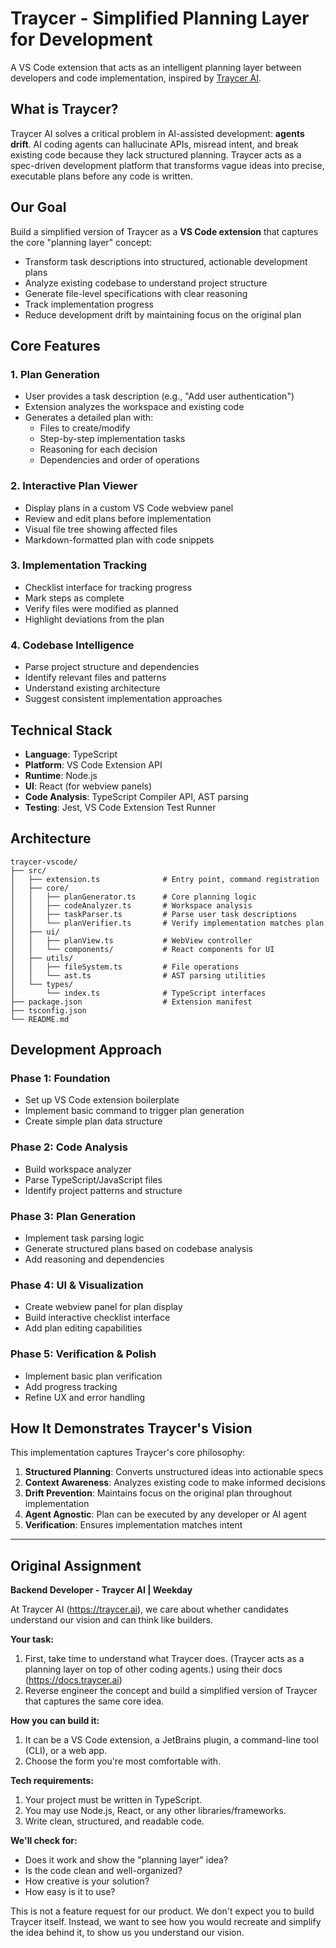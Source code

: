# Traycer - Simplified Planning Layer for Development

A VS Code extension that acts as an intelligent planning layer between developers and code implementation, inspired by [Traycer AI](https://traycer.ai).

## What is Traycer?

Traycer AI solves a critical problem in AI-assisted development: **agents drift**. AI coding agents can hallucinate APIs, misread intent, and break existing code because they lack structured planning. Traycer acts as a spec-driven development platform that transforms vague ideas into precise, executable plans before any code is written.

## Our Goal

Build a simplified version of Traycer as a **VS Code extension** that captures the core "planning layer" concept:

- Transform task descriptions into structured, actionable development plans
- Analyze existing codebase to understand project structure
- Generate file-level specifications with clear reasoning
- Track implementation progress
- Reduce development drift by maintaining focus on the original plan

## Core Features

### 1. Plan Generation
- User provides a task description (e.g., "Add user authentication")
- Extension analyzes the workspace and existing code
- Generates a detailed plan with:
  - Files to create/modify
  - Step-by-step implementation tasks
  - Reasoning for each decision
  - Dependencies and order of operations

### 2. Interactive Plan Viewer
- Display plans in a custom VS Code webview panel
- Review and edit plans before implementation
- Visual file tree showing affected files
- Markdown-formatted plan with code snippets

### 3. Implementation Tracking
- Checklist interface for tracking progress
- Mark steps as complete
- Verify files were modified as planned
- Highlight deviations from the plan

### 4. Codebase Intelligence
- Parse project structure and dependencies
- Identify relevant files and patterns
- Understand existing architecture
- Suggest consistent implementation approaches

## Technical Stack

- **Language**: TypeScript
- **Platform**: VS Code Extension API
- **Runtime**: Node.js
- **UI**: React (for webview panels)
- **Code Analysis**: TypeScript Compiler API, AST parsing
- **Testing**: Jest, VS Code Extension Test Runner

## Architecture

```
traycer-vscode/
├── src/
│   ├── extension.ts              # Entry point, command registration
│   ├── core/
│   │   ├── planGenerator.ts      # Core planning logic
│   │   ├── codeAnalyzer.ts       # Workspace analysis
│   │   ├── taskParser.ts         # Parse user task descriptions
│   │   └── planVerifier.ts       # Verify implementation matches plan
│   ├── ui/
│   │   ├── planView.ts           # WebView controller
│   │   └── components/           # React components for UI
│   ├── utils/
│   │   ├── fileSystem.ts         # File operations
│   │   └── ast.ts                # AST parsing utilities
│   └── types/
│       └── index.ts              # TypeScript interfaces
├── package.json                  # Extension manifest
├── tsconfig.json
└── README.md
```

## Development Approach

### Phase 1: Foundation
- Set up VS Code extension boilerplate
- Implement basic command to trigger plan generation
- Create simple plan data structure

### Phase 2: Code Analysis
- Build workspace analyzer
- Parse TypeScript/JavaScript files
- Identify project patterns and structure

### Phase 3: Plan Generation
- Implement task parsing logic
- Generate structured plans based on codebase analysis
- Add reasoning and dependencies

### Phase 4: UI & Visualization
- Create webview panel for plan display
- Build interactive checklist interface
- Add plan editing capabilities

### Phase 5: Verification & Polish
- Implement basic plan verification
- Add progress tracking
- Refine UX and error handling

## How It Demonstrates Traycer's Vision

This implementation captures Traycer's core philosophy:

1. **Structured Planning**: Converts unstructured ideas into actionable specs
2. **Context Awareness**: Analyzes existing code to make informed decisions
3. **Drift Prevention**: Maintains focus on the original plan throughout implementation
4. **Agent Agnostic**: Plan can be executed by any developer or AI agent
5. **Verification**: Ensures implementation matches intent

---

## Original Assignment

**Backend Developer - Traycer AI | Weekday**

At Traycer AI (https://traycer.ai), we care about whether candidates understand our vision and can think like builders.

**Your task:**
1. First, take time to understand what Traycer does. (Traycer acts as a planning layer on top of other coding agents.) using their docs (https://docs.traycer.ai)
2. Reverse engineer the concept and build a simplified version of Traycer that captures the same core idea.

**How you can build it:**
1. It can be a VS Code extension, a JetBrains plugin, a command-line tool (CLI), or a web app.
2. Choose the form you're most comfortable with.

**Tech requirements:**
1. Your project must be written in TypeScript.
2. You may use Node.js, React, or any other libraries/frameworks.
3. Write clean, structured, and readable code.

**We'll check for:**
- Does it work and show the "planning layer" idea?
- Is the code clean and well-organized?
- How creative is your solution?
- How easy is it to use?

This is not a feature request for our product. We don't expect you to build Traycer itself. Instead, we want to see how you would recreate and simplify the idea behind it, to show us you understand our vision.
